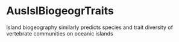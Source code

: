 # AusIslBiogeogrTraits
Island biogeography similarly predicts species and trait diversity of vertebrate communities on oceanic islands
